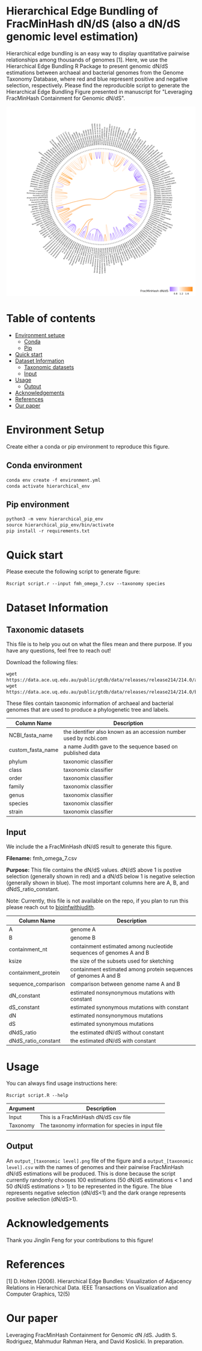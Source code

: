 # Hierarchical Edge Bundling of FracMinHash dN/dS (also a dN/dS genomic level estimation)

Hierarchical edge bundling is an easy way to display quantitative pairwise relationships among thousands of genomes [1]. Here, we use the Hierarchical Edge Bundling R Package to present genomic dN/dS estimations between archaeal and bacterial genomes from the Genome Taxonomy Database, where red and blue represent positive and negative selection, respectively. Please find the reproducible script to generate the Hierarchical Edge Bundling Figure presented in manuscript for "Leveraging FracMinHash Containment for Genomic dN/dS". 

![Figure](./figures/output_species.png)

# Table of contents

- [Environment setupe](#Environment-Setup)
    - [Conda](#Conda-environment)
    - [Pip](#Pip-environment)
- [Quick start](#Quick-start)
- [Dataset Information](#Dataset-Information)
    - [Taxonomic datasets](#Taxonomic-datasets)
    - [Input](#Input)
- [Usage](#Usage)
    - [Output](#Output)
- [Acknowledgements](#Acknowledgements)
- [References](#References)
- [Our paper](#Our-paper)

# Environment Setup

Create either a conda or pip environment to reproduce this figure.

## Conda environment

```
conda env create -f environment.yml
conda activate hierarchical_env
```

## Pip environment

```
python3 -m venv hierarchical_pip_env
source hierarchical_pip_env/bin/activate
pip install -r requirements.txt
```

# Quick start

Please execute the following script to generate figure:

```Rscript script.r --input fmh_omega_7.csv --taxonomy species```

# Dataset Information

## Taxonomic datasets

This file is to help you out on what the files mean and there purpose. If you have any questions, feel free to reach out!

Download the following files:

```
wget https://data.ace.uq.edu.au/public/gtdb/data/releases/release214/214.0/ar53_taxonomy_r214.tsv
wget https://data.ace.uq.edu.au/public/gtdb/data/releases/release214/214.0/bac120_taxonomy_r214.tsv
```

These files contain taxonomic information of archaeal and bacterial genomes that are used to produce a phylogenetic tree and labels. 

| Column Name | Description |
|---|---|
| NCBI_fasta_name | the identifier also known as an accession number used by ncbi.com |
| custom_fasta_name | a name Judith gave to the sequence based on published data |
| phylum | taxonomic classifier |
| class | taxonomix classifier |
| order | taxonomix classifier |
| family | taxonomix classifier |
| genus | taxonomix classifier |
| species | taxonomix classifier |
| strain | taxonomix classifier |

## Input

We include the a FracMinHash dN/dS result to generate this figure.

**Filename:** fmh_omega_7.csv 

**Purpose:** This file contains the dN/dS values. dN/dS above 1 is postive selection (generally shown in red) and a dN/dS below 1 is negative selection (generally shown in blue). The most important columns here are A, B, and dNdS_ratio_constant.

Note: Currently, this file is not available on the repo, if you plan to run this please reach out to [bioinfwithjudith](https://github.com/bioinfwithjudith).

<!-- Find it here: /data/jzr5814/sourmash_dnds_estimation/for_jinglin/fmh_omega_7.csv -->

| Column Name | Description |
|---|---|
| A | genome A |
| B | genome B |
| containment_nt | containment estimated among nucleotide sequences of genomes A and B |
| ksize | the size of the subsets used for sketching |
| containment_protein | containment estimated among protein sequences of genomes A and B |
| sequence_comparison | comparison between genome name A and B |
| dN_constant | estimated nonsynonymous mutations with constant |
| dS_constant | estimated synonymous mutations with constant |
| dN | estimated nonsynonymous mutations |
| dS | estimated synonymous mutations |
| dNdS_ratio | the estimated dN/dS without constant |
| dNdS_ratio_constant | the estimated dN/dS with constant |

# Usage

You can always find usage instructions here:

```Rscript script.R --help```

| Argument | Description |
|---|---|
| Input | This is a FracMinHash dN/dS csv file |
| Taxonomy | The taxonomy information for species in input file |

## Output

An `output_[taxonomic level].png` file of the figure and a `output_[taxonomic level].csv` with the names of genomes and their pairwise FracMinHash dN/dS estimations will be produced. This is done because the script currently randomly chooses 100 estimations (50 dN/dS estimations < 1 and 50 dN/dS estimations > 1) to be represented in the figure. The blue represents negative selection (dN/dS<1) and the dark orange represents positive selection (dN/dS>1).

<!--
# Demo

Please follow and run jupyter notebook instructions here: [DnDs-visualization/Hierarchical_Edge_Bundling_tree/GTDB/test-code_GTDB copy_jzr_modify.ipynb](https://github.com/KoslickiLab/DnDs-visualization/blob/main/Hierarchical_Edge_Bundling_tree/GTDB/test-code_GTDB%20copy_jzr_modify.ipynb)
-->

# Acknowledgements

Thank you Jinglin Feng for your contributions to this figure!

# References

[1] D. Holten (2006). Hierarchical Edge Bundles: Visualization of Adjacency Relations in Hierarchical Data. IEEE Transactions on Visualization and Computer Graphics, 12(5)

# Our paper

Leveraging FracMinHash Containment for Genomic dN /dS. Judith S. Rodriguez,
Mahmudur Rahman Hera, and David Koslicki. In preparation.

